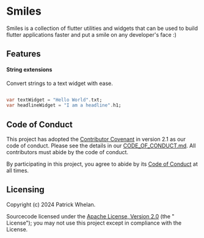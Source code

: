 # Smiles

Smiles is a collection of flutter utilities and widgets that can be used to
build flutter applications faster and put a smile on any developer's face :)

## Features

#### String extensions

Convert strings to a text widget with ease.

```dart

var textWidget = "Hello World".txt;
var headlineWidget = "I am a headline".h1;

```

## Code of Conduct

This project has adopted the [Contributor Covenant](https://www.contributor-covenant.org/) in version 2.1 as our code of
conduct. Please see the details in our [CODE_OF_CONDUCT.md](CODE_OF_CONDUCT.md). All contributors must abide by the code
of conduct.

By participating in this project, you agree to abide by its [Code of Conduct](./CODE_OF_CONDUCT.md) at all times.

## Licensing

Copyright (c) 2024 Patrick Whelan.

Sourcecode licensed under the [Apache License, Version 2.0](https://www.apache.org/licenses/LICENSE-2.0) (the "
License"); you may not use this project except in compliance with the License.
